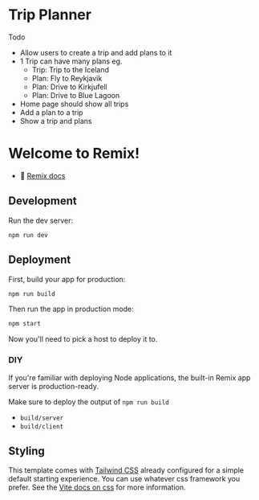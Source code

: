 # Trip Planner

Todo

- Allow users to create a trip and add plans to it
- 1 Trip can have many plans eg.
  - Trip: Trip to the Iceland
  - Plan: Fly to Reykjavik
  - Plan: Drive to Kirkjufell
  - Plan: Drive to Blue Lagoon
- Home page should show all trips
- Add a plan to a trip
- Show a trip and plans

# Welcome to Remix!

- 📖 [Remix docs](https://remix.run/docs)

## Development

Run the dev server:

```shellscript
npm run dev
```

## Deployment

First, build your app for production:

```sh
npm run build
```

Then run the app in production mode:

```sh
npm start
```

Now you'll need to pick a host to deploy it to.

### DIY

If you're familiar with deploying Node applications, the built-in Remix app server is production-ready.

Make sure to deploy the output of `npm run build`

- `build/server`
- `build/client`

## Styling

This template comes with [Tailwind CSS](https://tailwindcss.com/) already configured for a simple default starting experience. You can use whatever css framework you prefer. See the [Vite docs on css](https://vitejs.dev/guide/features.html#css) for more information.

